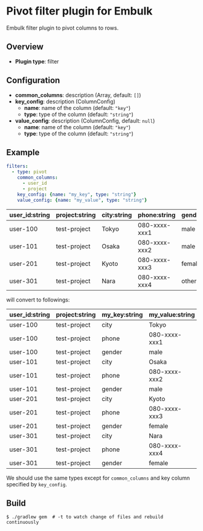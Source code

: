 # Pivot filter plugin for Embulk

Embulk filter plugin to pivot columns to rows.

## Overview

* **Plugin type**: filter

## Configuration

- **common_columns**: description (Array, default: `[]`)
- **key_config**: description (ColumnConfig)
  - **name**: name of the column (default: `"key"`)
  - **type**: type of the column (default: `"string"`)
- **value_config**: description (ColumnConfig, default: `null`)
    - **name**: name of the column (default: `"key"`)
    - **type**: type of the column (default: `"string"`)

## Example

```yaml
filters:
  - type: pivot
    common_columns:
      - user_id
      - project
    key_config: {name: "my_key", type: "string"}
    value_config: {name: "my_value", type: "string"}
```

| user_id:string | project:string | city:string |  phone:string | gender:string |
| ---            | ---            | ---         |           --- | ---           |
| user-100       | test-project   | Tokyo       | 080-xxxx-xxx1 | male          |
| user-101       | test-project   | Osaka       | 080-xxxx-xxx2 | male          |
| user-201       | test-project   | Kyoto       | 080-xxxx-xxx3 | female        |
| user-301       | test-project   | Nara        | 080-xxxx-xxx4 | other         |

will convert to followings:

| user_id:string | project:string | my_key:string | my_value:string |
| ---            | ---            | ---           | ---             |
| user-100       | test-project   | city          | Tokyo           |
| user-100       | test-project   | phone         | 080-xxxx-xxx1   |
| user-100       | test-project   | gender        | male            |
| user-101       | test-project   | city          | Osaka           |
| user-101       | test-project   | phone         | 080-xxxx-xxx2   |
| user-101       | test-project   | gender        | male            |
| user-201       | test-project   | city          | Kyoto           |
| user-201       | test-project   | phone         | 080-xxxx-xxx3   |
| user-201       | test-project   | gender        | female          |
| user-301       | test-project   | city          | Nara            |
| user-301       | test-project   | phone         | 080-xxxx-xxx4  |
| user-301       | test-project   | gender        | female          |

We should use the same types except for `common_columns` and key column specified by `key_config`.

## Build

```
$ ./gradlew gem  # -t to watch change of files and rebuild continuously
```
